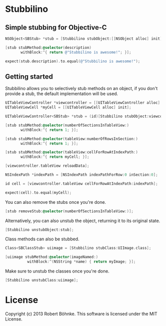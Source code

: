 # Stubbilino

## Simple stubbing for Objective-C

```objective-c
NSObject<SBStub> *stub = [Stubbilino stubObject:[[NSObject alloc] init]];

[stub stubMethod:@selector(description)
       withBlock:^{ return @"Stubbilino is awesome!"; }];

expect(stub.description).to.equal(@"Stubbilino is awesome!");
```

## Getting started

Stubbilino allows you to selectively stub methods on an object, if you don't
provide a stub, the default implementation will be used.

```objective-c
UITableViewController *viewcontroller = [[UITableViewController alloc] init];
UITableViewCell *myCell = [[UITableViewCell alloc] init];

UITableViewController<SBStub> *stub = (id)[Stubbilino stubObject:viewcontroller];

[stub stubMethod:@selector(numberOfSectionsInTableView:)
       withBlock:^{ return 1; }];

[stub stubMethod:@selector(tableView:numberOfRowsInSection:)
       withBlock:^{ return 1; }];

[stub stubMethod:@selector(tableView:cellForRowAtIndexPath:)
       withBlock:^{ return myCell; }];

[viewcontroller.tableView reloadData];

NSIndexPath *indexPath = [NSIndexPath indexPathForRow:0 inSection:0];

id cell = [viewcontroller.tableView cellForRowAtIndexPath:indexPath];

expect(cell).to.equal(myCell);
```

You can also remove the stubs once you're done.

```objective-c
[stub removeStub:@selector(numberOfSectionsInTableView:)];
```

Alternatively, you can also unstub the object, returning it to its
original state.

```objective-c
[Stubbilino unstubObject:stub];
```

Class methods can also be stubbed.

```objective-c
Class<SBClassStub> uiimage = [Stubbilino stubClass:UIImage.class];

[uiimage stubMethod:@selector(imageNamed:)
          withBlock:^(NSString *name) { return myImage; }];
```

Make sure to unstub the classes once you're done.

```objective-c
[Stubbilino unstubClass:uiimage];
```

# License

Copyright (c) 2013 Robert Böhnke. This software is licensed under the MIT License.
